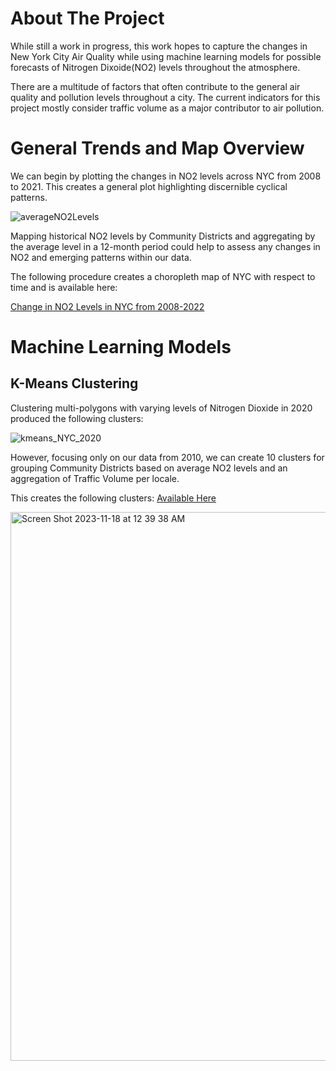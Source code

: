 # About The Project 

While still a work in progress, this work hopes to capture the changes in
New York City Air Quality while using machine learning models for possible forecasts
of Nitrogen Dixoide(NO2) levels throughout the atmosphere.

There are a multitude of factors that often contribute to the general air quality and pollution levels 
throughout a city. The current indicators for this project mostly consider traffic volume as a major 
contributor to air pollution. 

# General Trends and Map Overview 

We can begin by plotting the changes in NO2 levels across NYC from 2008 to 2021. This creates a general plot highlighting discernible cyclical patterns.

![averageNO2Levels](https://github.com/halaway/nyc-air-quality-analysis/assets/31904474/8e786784-62a7-4b8c-9774-f9985ff0ad31)



Mapping historical NO2 levels by Community Districts and aggregating by the average level
in a 12-month period could help to assess any changes in NO2 and emerging patterns within our data.

The following procedure creates a choropleth map of NYC with respect to time and is available here:

[Change in NO2 Levels in NYC from 2008-2022](https://tinyurl.com/2e3m8779 )


# Machine Learning Models

## K-Means Clustering

Clustering multi-polygons with varying levels of Nitrogen Dioxide in 2020 produced the following clusters: 

![kmeans_NYC_2020](https://github.com/halaway/nyc-air-quality-analysis/assets/31904474/a2e7c14d-9304-4fd0-a389-8178c4e73d2f)

However, focusing only on our data from 2010, we can create 10 clusters for grouping Community Districts based on 
average NO2 levels and an aggregation of Traffic Volume per locale. 

This creates the following clusters: [Available Here](https://olive-susana-62.tiiny.site/) 

<img width="878" alt="Screen Shot 2023-11-18 at 12 39 38 AM" src="https://github.com/halaway/nyc-air-quality-analysis/assets/31904474/f1b5429e-9136-4555-a7bd-445f555e0227">




